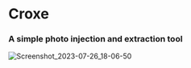 # Croxe
### A simple photo injection and extraction tool

![Screenshot_2023-07-26_18-06-50](https://github.com/MASTAR-LAST/Croxe/assets/79379000/b8f44884-99a0-4127-8ce9-8960ec7feeb9)
